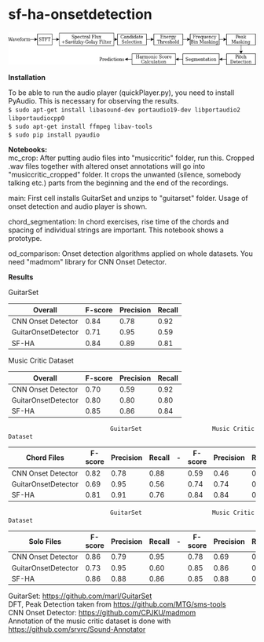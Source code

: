 # sf-ha-onsetdetection

![](img/diagram.png)  

**Installation**

To be able to run the audio player (quickPlayer.py), you need to install PyAudio. This is necessary for observing the results.  
<code>$ sudo apt-get install libasound-dev portaudio19-dev libportaudio2 libportaudiocpp0 </code>  
<code>$ sudo apt-get install ffmpeg libav-tools </code>  
<code>$ sudo pip install pyaudio </code>  


**Notebooks:**  
mc_crop: After putting audio files into "musiccritic" folder, run this. Cropped .wav files together with altered onset annotations will go into "musiccritic_cropped" folder. It crops the unwanted (silence, somebody talking etc.) parts from the beginning and the end of the recordings.    

main: First cell installs GuitarSet and unzips to "guitarset" folder. Usage of onset detection and audio player is shown.

chord_segmentation: In chord exercises, rise time of the chords and spacing of individual strings are important. This notebook shows a prototype.

od_comparison: Onset detection algorithms applied on whole datasets. You need "madmom" library for CNN Onset Detector.  


**Results**  

GuitarSet

|         Overall     | F-score | Precision | Recall |
|---------------------|---------|-----------|--------|
| CNN Onset Detector  | 0.84   | 0.78     | 0.92  |
| GuitarOnsetDetector |   0.71      |    0.95       |    0.59  |
| SF-HA               | 0.84   | 0.89     | 0.81  |



Music Critic Dataset 

|          Overall    | F-score | Precision | Recall |
|---------------------|---------|-----------|--------|
| CNN Onset Detector  | 0.70   | 0.59     | 0.92  |
| GuitarOnsetDetector |   0.80 | 0.80    | 0.80  |
| SF-HA               | 0.85   | 0.86     | 0.84  |





                                 GuitarSet                    Music Critic Dataset
| Chord Files         | F-score | Precision | Recall | - | F-score | Precision | Recall |
|---------------------|---------|-----------|--------| - |---------|-----------|--------|
| CNN Onset Detector  | 0.82   | 0.78     | 0.88     |   | 0.59    | 0.46      | 0.93   | 
| GuitarOnsetDetector | 0.69   | 0.95     | 0.56     |   | 0.74    | 0.74      | 0.74   |
| SF-HA               | 0.81   | 0.91     | 0.76     |   | 0.84    | 0.84      | 0.85   |


                                 GuitarSet                    Music Critic Dataset
| Solo Files         | F-score | Precision | Recall | -  | F-score | Precision | Recall |
|---------------------|---------|-----------|--------| - |---------|-----------|--------|
| CNN Onset Detector  | 0.86   | 0.79     | 0.95          || 0.78     | 0.69  | 0.92 | 
| GuitarOnsetDetector |   0.73      |  0.95  |    0.60  ||  0.85      |    0.86  |    0.84  |
| SF-HA               | 0.86   | 0.88     | 0.86          || 0.85 |  0.88     | 0.84  |


GuitarSet: https://github.com/marl/GuitarSet  
DFT, Peak Detection taken from  https://github.com/MTG/sms-tools   
CNN Onset Detector: https://github.com/CPJKU/madmom  
Annotation of the music critic dataset is done with https://github.com/srvrc/Sound-Annotator    
